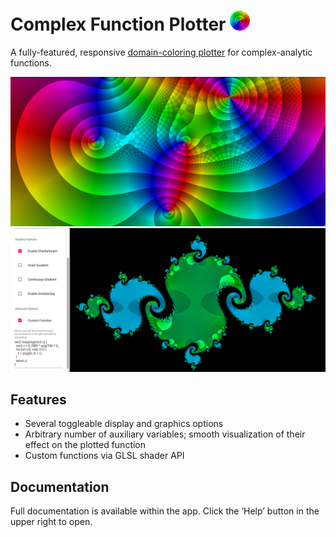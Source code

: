 # Complex Function Plotter <img src="public/android-chrome-192x192.png" width=32 alt="App Icon">
A fully-featured, responsive [domain-coloring plotter](https://wgxli.github.io/complex-function-plotter) for complex-analytic functions.

![Screenshot showing domain-coloring plot of a polynomial.](images/screenshot-1.png)
![Screenshot showing a Julia fractal.](images/screenshot-2.png)

## Features
* Several toggleable display and graphics options
* Arbitrary number of auxiliary variables; smooth visualization of their effect on the plotted function
* Custom functions via GLSL shader API

## Documentation
Full documentation is available within the app.
Click the ‘Help’ button in the upper right to open.
